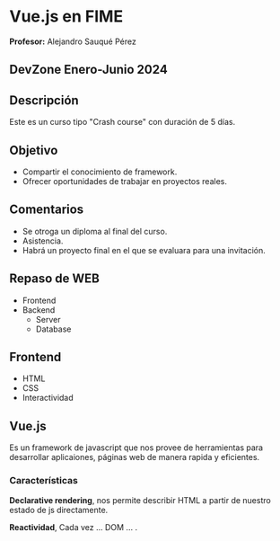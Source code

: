 # Vue.js en FIME

**Profesor:** Alejandro Sauqué Pérez

## **DevZone Enero-Junio 2024**

## Descripción

Este es un curso tipo "Crash course" con duración de 5 días.

## Objetivo

- Compartir el conocimiento de framework.
- Ofrecer oportunidades de trabajar en proyectos reales.

## Comentarios

- Se otroga un diploma al final del curso.
- Asistencia.
- Habrá un proyecto final en el que se evaluara para una invitación.

## Repaso de WEB

- Frontend
- Backend
  - Server
  - Database

## Frontend

- HTML
- CSS
- Interactividad

## Vue.js

Es un framework de javascript que nos provee de herramientas para desarrollar aplicaiones, páginas web de manera rapida y eficientes.

### Características

**Declarative rendering**, nos permite describir HTML a partir de nuestro estado de js directamente.

**Reactividad**, Cada vez ... DOM ... .
